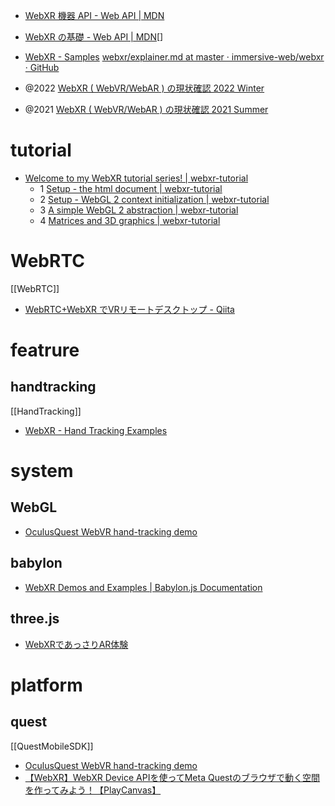 - [WebXR 機器 API - Web API | MDN](https://developer.mozilla.org/ja/docs/Web/API/WebXR_Device_API)
- [WebXR の基礎 - Web API | MDN](https://developer.mozilla.org/ja/docs/Web/API/WebXR_Device_API/Fundamentals)[]
- [WebXR - Samples](https://immersive-web.github.io/webxr-samples/)
[webxr/explainer.md at master · immersive-web/webxr · GitHub](https://github.com/immersive-web/webxr/blob/master/explainer.md)

- @2022 [WebXR ( WebVR/WebAR ) の現状確認 2022 Winter](https://zenn.dev/ikkou/articles/8ffc1c3ea92e9f)
- @2021 [WebXR ( WebVR/WebAR ) の現状確認 2021 Summer](https://zenn.dev/ikkou/articles/fdb344a713cdf0)

# tutorial
- [Welcome to my WebXR tutorial series! | webxr-tutorial](https://beprosto.me/webxr-tutorial/)
	- 1 [Setup - the html document | webxr-tutorial](https://beprosto.me/webxr-tutorial/tutorial1)
	- 2 [Setup - WebGL 2 context initialization | webxr-tutorial](https://beprosto.me/webxr-tutorial/tutorial2)
	- 3 [A simple WebGL 2 abstraction | webxr-tutorial](https://beprosto.me/webxr-tutorial/tutorial3)
	- 4 [Matrices and 3D graphics | webxr-tutorial](https://beprosto.me/webxr-tutorial/tutorial4)
 
# WebRTC
[[WebRTC]]
- [WebRTC+WebXR でVRリモートデスクトップ - Qiita](https://qiita.com/binzume/items/52a4f4be5c316753e1b1)

# featrure
## handtracking
[[HandTracking]]
- [WebXR - Hand Tracking Examples](https://webxr-handtracking.vercel.app/)

# system
## WebGL
- [OculusQuest WebVR hand-tracking demo](https://wakufactory.jp/wxr/w/oculushand.html)

## babylon
- [WebXR Demos and Examples | Babylon.js Documentation](https://doc.babylonjs.com/features/featuresDeepDive/webXR/webXRDemos)

## three.js
- [WebXRであっさりAR体験](https://zenn.dev/sdkfz181tiger/articles/d5ff040b95445d)

# platform
## quest
[[QuestMobileSDK]]
- [OculusQuest WebVR hand-tracking demo](https://wakufactory.jp/wxr/w/oculushand.html)
- [【WebXR】WebXR Device APIを使ってMeta Questのブラウザで動く空間を作ってみよう！【PlayCanvas】](https://tech.gmogshd.com/webxr-meta-quest2/)
